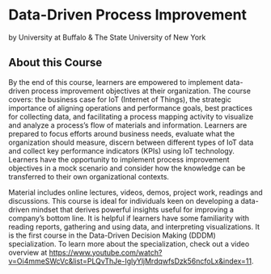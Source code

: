 # Data-Driven Process Improvement
by University at Buffalo & The State University of New York

## About this Course
By the end of this course, learners are empowered to implement data-driven process improvement objectives at their organization. The course covers: the business case for IoT (Internet of Things), the strategic importance of aligning operations and performance goals, best practices for collecting data, and facilitating a process mapping activity to visualize and analyze a process’s flow of materials and information. Learners are prepared to focus efforts around business needs, evaluate what the organization should measure, discern between different types of IoT data and collect key performance indicators (KPIs) using IoT technology. Learners have the opportunity to implement process improvement objectives in a mock scenario and consider how the knowledge can be transferred to their own organizational contexts.

Material includes online lectures, videos, demos, project work, readings and discussions. This course is ideal for individuals keen on developing a data-driven mindset that derives powerful insights useful for improving a company’s bottom line. It is helpful if learners have some familiarity with reading reports, gathering and using data, and interpreting visualizations. It is the first course in the Data-Driven Decision Making (DDDM) specialization. To learn more about the specialization, check out a video overview at  https://www.youtube.com/watch?v=Oi4mmeSWcVc&list=PLQvThJe-IglyYljMrdqwfsDzk56ncfoLx&index=11.
